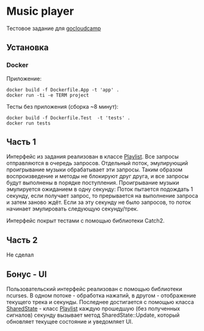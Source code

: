 # Music player
Тестовое задание для [gocloudcamp](https://github.com/gocloudcamp/test-assignment)

## Установка
### Docker
Приложение:
```
docker build -f Dockerfile.App -t 'app' .
docker run -ti -e TERM project 
```
Тесты без приложения (сборка ~8 минут):
```
docker build -f Dockerfile.Test  -t 'tests' .
docker run tests
```

## Часть 1
Интерфейс из задания реализован в классе [Playlist](src/playlist.hpp).
Все запросы отправляются в очередь запросов. Отдельный поток, эмулирующий проигрывание музыки обрабатывает эти запросы. Таким образом воспроизведение и методы не блокируют друг друга, и все запросы будут выполнены в порядке поступления.
Проигрывание музыки эмулируется ожиданием в одну секунду: 
Поток пытается подождать 1 секунду, если получает запрос, то прерывается на выполнение запроса и затем заново ждёт. Если за эту секунду не было запросов, то поток начинает эмулировать следующую секунду/трек.

Интерфейс покрыт тестами с помощью библиотеки Catch2.

## Часть 2
Не сделал

## Бонус - UI
Пользовательский интерфейс реализован с помощью библиотеки ncurses. В одном потоке - обработка нажатий, в другом - отображение текущего трека и секунды. Последнее достигается с помощью класса [SharedState](src/SgaredState.cpp) - класс [Playlist](src/playlist.hpp) каждую прошедшую (без полученных сигналов) секунду вызывает метод SharedState::Update, который обновляет текущее состояние и уведомляет UI.
